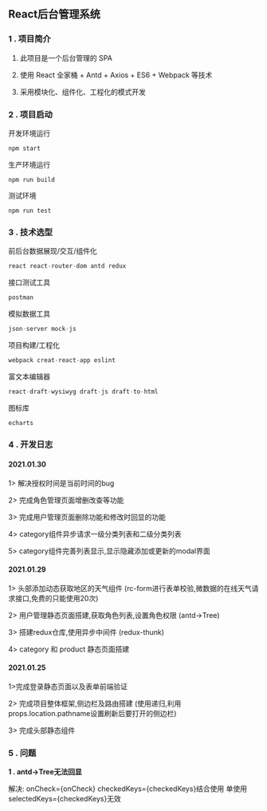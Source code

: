 ## React后台管理系统

### 1 . 项目简介

1) 此项目是一个后台管理的 SPA 

2) 使用 React 全家桶 + Antd + Axios + ES6 + Webpack 等技术 

3) 采用模块化、组件化、工程化的模式开发

### 2 . 项目启动

开发环境运行

```javascript
npm start
```

生产环境运行

```
npm run build
```

测试环境

```
npm run test
```

### 3 . 技术选型

前后台数据展现/交互/组件化

```javascript
react react-router-dom antd redux
```

接口测试工具

```javascript
postman
```

模拟数据工具

```javascript
json-server mock-js
```

项目构建/工程化

```javascript
webpack creat-react-app eslint
```

富文本编辑器

```javascript
react-draft-wysiwyg draft-js draft-to-html
```

图标库

```javascript
echarts
```

### 4 . 开发日志

#### 2021.01.30

1> 解决授权时间是当前时间的bug

2> 完成角色管理页面增删改查等功能

3> 完成用户管理页面删除功能和修改时回显的功能

4> category组件异步请求一级分类列表和二级分类列表

5> category组件完善列表显示,显示隐藏添加或更新的modal界面

#### 2021.01.29

1> 头部添加动态获取地区的天气组件 (rc-form进行表单校验,微数据的在线天气请求接口,免费的只能使用20次)

2> 用户管理静态页面搭建,获取角色列表,设置角色权限 (antd->Tree)

3> 搭建redux仓库,使用异步中间件 (redux-thunk)

4> category 和 product 静态页面搭建

#### 2021.01.25

1>完成登录静态页面以及表单前端验证

2> 完成项目整体框架,侧边栏及路由搭建 (使用递归,利用props.location.pathname设置刷新后要打开的侧边栏)

3> 完成头部静态组件 

### 5 . 问题

**1 . antd->Tree无法回显**

解决:  onCheck={onCheck}   checkedKeys={checkedKeys}结合使用      单使用selectedKeys={checkedKeys}无效